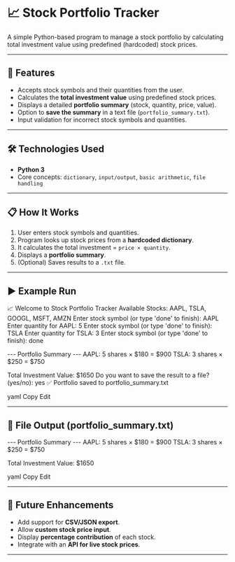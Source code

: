 # 📈 Stock Portfolio Tracker

A simple Python-based program to manage a stock portfolio by calculating total investment value using predefined (hardcoded) stock prices.

---

## 🚀 Features
- Accepts stock symbols and their quantities from the user.  
- Calculates the **total investment value** using predefined stock prices.  
- Displays a detailed **portfolio summary** (stock, quantity, price, value).  
- Option to **save the summary** in a text file (`portfolio_summary.txt`).  
- Input validation for incorrect stock symbols and quantities.  

---

## 🛠️ Technologies Used
- **Python 3**
- Core concepts: `dictionary`, `input/output`, `basic arithmetic`, `file handling`

---

## 📋 How It Works
1. User enters stock symbols and quantities.  
2. Program looks up stock prices from a **hardcoded dictionary**.  
3. It calculates the total investment = `price × quantity`.  
4. Displays a **portfolio summary**.  
5. (Optional) Saves results to a `.txt` file.  

---

## ▶️ Example Run
📈 Welcome to Stock Portfolio Tracker
Available Stocks: AAPL, TSLA, GOOGL, MSFT, AMZN
Enter stock symbol (or type 'done' to finish): AAPL
Enter quantity for AAPL: 5
Enter stock symbol (or type 'done' to finish): TSLA
Enter quantity for TSLA: 3
Enter stock symbol (or type 'done' to finish): done

--- Portfolio Summary ---
AAPL: 5 shares × $180 = $900
TSLA: 3 shares × $250 = $750

Total Investment Value: $1650
Do you want to save the result to a file? (yes/no): yes
✅ Portfolio saved to portfolio_summary.txt

yaml
Copy
Edit

---

## 📂 File Output (portfolio_summary.txt)
--- Portfolio Summary ---
AAPL: 5 shares × $180 = $900
TSLA: 3 shares × $250 = $750

Total Investment Value: $1650

yaml
Copy
Edit

---

## 🔮 Future Enhancements
- Add support for **CSV/JSON export**.  
- Allow **custom stock price input**.  
- Display **percentage contribution** of each stock.  
- Integrate with an **API for live stock prices**.  

---
